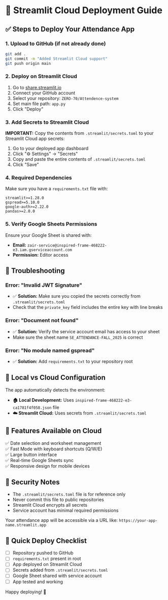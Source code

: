 # 🚀 Streamlit Cloud Deployment Guide

## ✅ Steps to Deploy Your Attendance App

### 1. **Upload to GitHub** (if not already done)
```bash
git add .
git commit -m "Added Streamlit Cloud support"
git push origin main
```

### 2. **Deploy on Streamlit Cloud**
1. Go to [share.streamlit.io](https://share.streamlit.io)
2. Connect your GitHub account
3. Select your repository: `ZERO-70/Attendence-system`
4. Set main file path: `app.py`
5. Click "Deploy"

### 3. **Add Secrets to Streamlit Cloud**

**IMPORTANT:** Copy the contents from `.streamlit/secrets.toml` to your Streamlit Cloud app secrets:

1. Go to your deployed app dashboard
2. Click "⚙️ Settings" → "Secrets" 
3. Copy and paste the entire contents of `.streamlit/secrets.toml`
4. Click "Save"

### 4. **Required Dependencies**

Make sure you have a `requirements.txt` file with:
```
streamlit>=1.28.0
gspread>=5.10.0
google-auth>=2.22.0
pandas>=2.0.0
```

### 5. **Verify Google Sheets Permissions**

Ensure your Google Sheet is shared with:
- **Email:** `zair-service@inspired-frame-468222-e3.iam.gserviceaccount.com`
- **Permission:** Editor access

## 🔧 Troubleshooting

### Error: "Invalid JWT Signature"
- ✅ **Solution:** Make sure you copied the secrets correctly from `.streamlit/secrets.toml`
- Check that the `private_key` field includes the entire key with line breaks

### Error: "Document not found"
- ✅ **Solution:** Verify the service account email has access to your sheet
- Make sure the sheet name `SE_ATTENDANCE-FALL_2025` is correct

### Error: "No module named gspread"
- ✅ **Solution:** Add `requirements.txt` to your repository root

## 🎯 Local vs Cloud Configuration

The app automatically detects the environment:

- **🏠 Local Development:** Uses `inspired-frame-468222-e3-ca1781f4f058.json` file
- **☁️ Streamlit Cloud:** Uses secrets from `.streamlit/secrets.toml`

## 📱 Features Available on Cloud

✅ Date selection and worksheet management  
✅ Fast Mode with keyboard shortcuts (Q/W/E)  
✅ Large button interface  
✅ Real-time Google Sheets sync  
✅ Responsive design for mobile devices  

## 🔐 Security Notes

- The `.streamlit/secrets.toml` file is for reference only
- Never commit this file to public repositories
- Streamlit Cloud encrypts all secrets
- Service account has minimal required permissions

Your attendance app will be accessible via a URL like:
`https://your-app-name.streamlit.app`

## 🚀 Quick Deploy Checklist

- [ ] Repository pushed to GitHub
- [ ] `requirements.txt` present in root
- [ ] App deployed on Streamlit Cloud  
- [ ] Secrets added from `.streamlit/secrets.toml`
- [ ] Google Sheet shared with service account
- [ ] App tested and working

Happy deploying! 🎉
